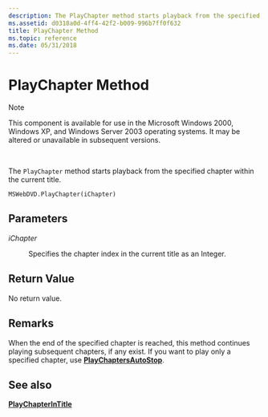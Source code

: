 ```yaml
---
description: The PlayChapter method starts playback from the specified chapter within the current title.
ms.assetid: d0318a0d-4ff4-42f2-b009-996b7ff0f632
title: PlayChapter Method
ms.topic: reference
ms.date: 05/31/2018
---
```


# PlayChapter Method

> [!Note]  
> This component is available for use in the Microsoft Windows 2000, Windows XP, and Windows Server 2003 operating systems. It may be altered or unavailable in subsequent versions.

 

The `PlayChapter` method starts playback from the specified chapter within the current title.

``` syntax
MSWebDVD.PlayChapter(iChapter)
```

## Parameters

<dl> <dt>

<span id="iChapter"></span><span id="ichapter"></span><span id="ICHAPTER"></span>*iChapter*
</dt> <dd>

Specifies the chapter index in the current title as an Integer.

</dd> </dl>

## Return Value

No return value.

## Remarks

When the end of the specified chapter is reached, this method continues playing subsequent chapters, if any exist. If you want to play only a specified chapter, use [**PlayChaptersAutoStop**](playchaptersautostop-method.md).

## See also

<dl> <dt>

[**PlayChapterInTitle**](playchapterintitle-method.md)
</dt> </dl>

 

 



